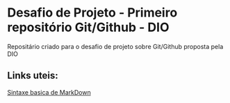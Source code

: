 # Desafio de Projeto - Primeiro repositório Git/Github - DIO

Repositário criado para o desafio de projeto sobre Git/Github proposta pela DIO

## Links uteis:
[Sintaxe basica de MarkDown](https://www.markdownguide.org/cheat-sheet/#basic-syntax)

